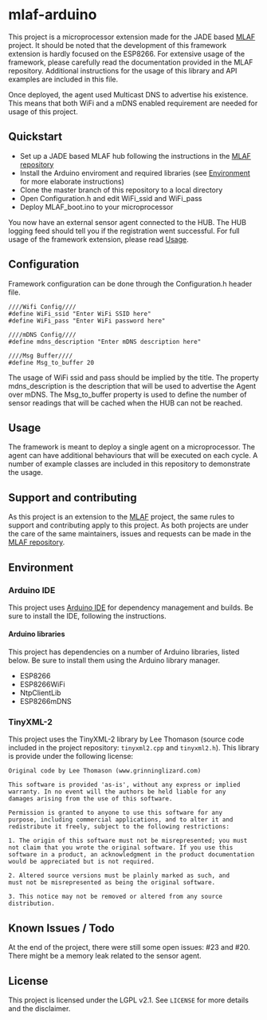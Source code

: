 # mlaf-arduino
This project is a microprocessor extension made for the JADE based [MLAF](https://github.com/MSDA-LifeCycleAgents/mlaf-java) project. It should be noted that the development of this framework extension is hardly focused on the ESP8266. For extensive usage of the framework, please carefully read the documentation provided in the MLAF repository. Additional instructions for the usage of this library and API examples are included in this file.

Once deployed, the agent used Multicast DNS to advertise his existence. This means that both WiFi and a mDNS enabled requirement are needed for usage of this project.

## Quickstart
* Set up a JADE based MLAF hub following the instructions in the [MLAF repository](https://github.com/MSDA-LifeCycleAgents/mlaf-java)
* Install the Arduino enviroment and required libraries (see [Environment](#Environment) for more elaborate instructions)
* Clone the master branch of this repository to a local directory
* Open Configuration.h and edit WiFi_ssid and WiFi_pass
* Deploy MLAF_boot.ino to your microprocessor

You now have an external sensor agent connected to the HUB. The HUB logging feed should tell you if the registration went successful. For full usage of the framework extension, please read [Usage](#Usage).

## Configuration
Framework configuration can be done through the Configuration.h header file.

```
////Wifi Config////
#define WiFi_ssid "Enter WiFi SSID here"
#define WiFi_pass "Enter WiFi password here"

////mDNS Config////
#define mdns_description "Enter mDNS description here"

////Msg Buffer////
#define Msg_to_buffer 20
```

The usage of WiFi ssid and pass should be implied by the title. The property mdns_description is the description that will be used to advertise the Agent over mDNS. The Msg_to_buffer property is used to define the number of sensor readings that will be cached when the HUB can not be reached.

## Usage
The framework is meant to deploy a single agent on a microprocessor. The agent can have additional behaviours that will be executed on each cycle. A number of example classes are included in this repository to demonstrate the usage.



## Support and contributing
As this project is an extension to the [MLAF](https://github.com/MSDA-LifeCycleAgents/mlaf-java) project, the same rules to support and contributing apply to this project. As both projects are under the care of the same maintainers, issues and requests can be made in the [MLAF repository](https://github.com/MSDA-LifeCycleAgents/mlaf-java).

## Environment

### Arduino IDE
This project uses [Arduino IDE](https://www.arduino.cc/en/Main/Software) for dependency management and builds. Be sure to install the IDE, following the instructions. 

#### Arduino libraries
This project has dependencies on a number of Arduino libraries, listed below. Be sure to install them using the Arduino library manager.
* ESP8266
* ESP8266WiFi
* NtpClientLib
* ESP8266mDNS

### TinyXML-2
This project uses the TinyXML-2 library by Lee Thomason (source code included in the project repository: `tinyxml2.cpp` and `tinyxml2.h`). This library is provide under the following license:

```
Original code by Lee Thomason (www.grinninglizard.com)

This software is provided 'as-is', without any express or implied
warranty. In no event will the authors be held liable for any
damages arising from the use of this software.

Permission is granted to anyone to use this software for any
purpose, including commercial applications, and to alter it and
redistribute it freely, subject to the following restrictions:

1. The origin of this software must not be misrepresented; you must
not claim that you wrote the original software. If you use this
software in a product, an acknowledgment in the product documentation
would be appreciated but is not required.

2. Altered source versions must be plainly marked as such, and
must not be misrepresented as being the original software.

3. This notice may not be removed or altered from any source
distribution.
```

## Known Issues / Todo
At the end of the project, there were still some open issues: #23 and #20. There might be a memory leak related to the sensor agent.

## License
This project is licensed under the LGPL v2.1. See `LICENSE` for more details and the disclaimer.
